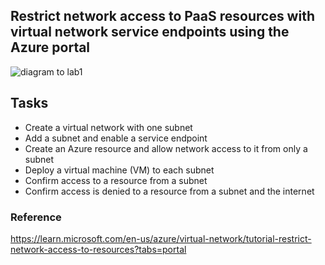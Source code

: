 ## Restrict network access to PaaS resources with virtual network service endpoints using the Azure portal

![diagram to lab1](https://learn.microsoft.com/en-us/azure/virtual-network/media/tutorial-restrict-network-access-to-resources/resources-diagram.png)
## Tasks
- Create a virtual network with one subnet
- Add a subnet and enable a service endpoint
- Create an Azure resource and allow network access to it from only a subnet
- Deploy a virtual machine (VM) to each subnet
- Confirm access to a resource from a subnet
- Confirm access is denied to a resource from a subnet and the internet





### Reference 
https://learn.microsoft.com/en-us/azure/virtual-network/tutorial-restrict-network-access-to-resources?tabs=portal


